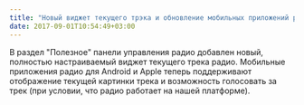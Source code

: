 ```yaml
---
title: "Новый виджет текущего трэка и обновление мобильных приложений радио"
date: 2017-09-01T10:54:49+03:00
---
```


В раздел "Полезное" панели управления радио добавлен новый, полностью настраиваемый виджет текущего трека радио. Мобильные приложения радио для Android и Apple теперь поддерживают отображение текущей картинки трека и возможность голосовать за трек (при условии, что радио работает на нашей платформе). 